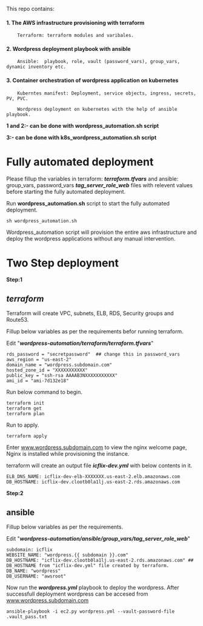 
This repo contains: 

#### 1. The AWS infrastructure provisioning with terraform ####

        Terraform: terraform modules and varibales.

#### 2. Wordpress deployment playbook with ansible ####

        Ansible:  playbook, role, vault (password_vars), group_vars, dynamic inventory etc.

#### 3. Container orchestration of wordpress application on kubernetes ####

        Kuberntes manifest: Deployment, service objects, ingress, secrets, PV, PVC.

        Wordpress deployment on kubernetes with the help of ansible playbook. 


**1 and 2:- can be done with wordpress_automation.sh script**

**3:- can be done with k8s_wordpress_automation.sh script**

# Fully automated deployment

Please fillup the variables in terraform: ***terraform.tfvars*** and ansible: group_vars, password_vars ***tag_server_role_web*** files with relevent values before starting the fully automated deployment.

Run **wordpress_automation.sh** script to start the fully automated deployment.

```
sh wordpress_automation.sh
```

Wordpress_automation script will provision the entire aws infrastructure and deploy the wordpress applications without any manual intervention.

# Two Step deployment

**Step:1**

*******terraform*******
----------------------

Terraform will create VPC, subnets, ELB, RDS, Security groups and Route53.

Fillup below variables as per the requirements befor running terraform.

Edit "***wordpress-automation/terraform/terraform.tfvars***" 

```
rds_password = "secretpassword"  ## change this in password_vars
aws_region = "us-east-2"
domain_name = "wordpress.subdomain.com"
hosted_zone_id = "XXXXXXXXXXX"
public_key = "ssh-rsa AAAAB3NXXXXXXXXXXX"
ami_id = "ami-7d132e18"

```

Run below command to begin.
```
terraform init
terraform get
terraform plan
```
Run to apply.

```
terraform apply
```

Enter www.wordpress.subdomain.com to view the nginx welcome page, Nginx is installed while provisioning the instance.

terraform will create an output file ***icflix-dev.yml*** with below contents in it.

```
ELB_DNS_NAME: icflix-dev-elb-XXXXXXX.us-east-2.elb.amazonaws.com
DB_HOSTNAME: icflix-dev.clootb0la1lj.us-east-2.rds.amazonaws.com
````

**Step:2**

******ansible******
------------------

Fillup below variables as per the requirements.

Edit "***wordpress-automation/ansible/group_vars/tag_server_role_web***" 

```
subdomain: icflix
WEBSITE_NAME: "wordpress.{{ subdomain }}.com"
DB_HOSTNAME: "icflix-dev.clootb0la1lj.us-east-2.rds.amazonaws.com" ## DB_HOSTNAME from "icflix-dev.yml" file created by terraform.
DB_NAME: "wordpress"
DB_USERNAME: "awsroot"
```
Now run the ***wordpress.yml*** playbook to deploy the wordpress. After successfull deployment wordpress can be accesed from www.wordpress.subdomain.com

```
ansible-playbook -i ec2.py wordpress.yml --vault-password-file .vault_pass.txt
```
